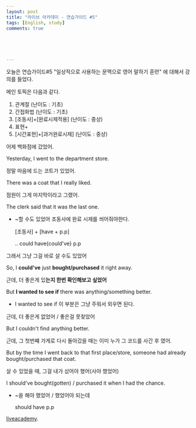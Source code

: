 ```yaml
---
layout: post
title: "라이브 아카데미 - 연습가이드 #5"
tags: [English, study]
comments: true





---
```


오늘은 연습가이드#5 "일상적으로 사용하는 문맥으로 영어 말하기 훈련" 에 대해서 강의를 들었다.

메인 토픽은 다음과 같다.

1. 관계절  (난이도 : 기초)
2. 간접화법 (난이도 : 기초)
3. [조동사]+[완료시제적용] (난이도 : 중상)
4. 표현+
5. [시간표현]+[과거완료시제] (난이도 : 중상)



어제 백화점에 갔었어.

Yesterday, I went to the department store. 

정말 마음에 드는 코트가 있었어.

There was a coat that I really liked. 

점원이 그게 마지막이라고 그랬어.

The clerk said that it was the last one. 

* ~할 수도 있었어 조동사에 완료 시제를 씌어줘야한다.

  [조동사] + [have + p.p]

  .. could have{could've} p.p

그래서 그냥 그걸 바로 살 수도 있었어

So, I **could've** just **bought/purchased** it right away. 

근데, 더 좋은게 있**는지 한번 확인해보고 싶었어**

But **I wanted to see if** there was anything/something better. 

- I wanted to see if  이 부분은 그냥 주워서 외우면 된다.



근데, 더 좋은게 없었어 / 좋은걸 못찾았어

But I couldn't find anything better. 

근데, 그 첫번쨰 가게로 다시 돌아갔을 때는 이미 누가 그 코드를 사간 후 였어.

But by the time I went back to that first place/store, someone had already bought/purchased that coat.

살 수 있었을 때, 그걸 내가 샀어야 했어(사야 했었어)

I should've bought(gotten) / purchased it when I had the chance.﻿

* ~을 해야 했었어 / 했었어야 되는데 

  should have p.p



[liveacademy](https://www.youtube.com/watch?v=b6WW4mGsrlQ&list=PLIsIUJcT0HIU3r526hLOSkF3zAw7tqyx8&index=52&t=201s).


